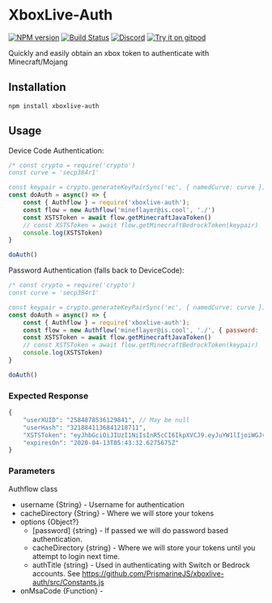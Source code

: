 # XboxLive-Auth
[![NPM version](https://img.shields.io/npm/v/prismarine-template.svg)](http://npmjs.com/package/prismarine-template)
[![Build Status](https://github.com/PrismarineJS/prismarine-template/workflows/CI/badge.svg)](https://github.com/PrismarineJS/prismarine-template/actions?query=workflow%3A%22CI%22)
[![Discord](https://img.shields.io/badge/chat-on%20discord-brightgreen.svg)](https://discord.gg/GsEFRM8)
[![Try it on gitpod](https://img.shields.io/badge/try-on%20gitpod-brightgreen.svg)](https://gitpod.io/#https://github.com/PrismarineJS/prismarine-template)

Quickly and easily obtain an xbox token to authenticate with Minecraft/Mojang

## Installation
```shell
npm install xboxlive-auth
```

## Usage

Device Code Authentication:
```js
/* const crypto = require('crypto')
const curve = 'secp384r1'

const keypair = crypto.generateKeyPairSync('ec', { namedCurve: curve }).toString('base64') */
const doAuth = async() => {
    const { Authflow } = require('xboxlive-auth');
    const flow = new Authflow('mineflayer@is.cool', './')
    const XSTSToken = await flow.getMinecraftJavaToken()
    // const XSTSToken = await flow.getMinecraftBedrockToken(keypair)
    console.log(XSTSToken)
}

doAuth()
```

Password Authentication (falls back to DeviceCode):
```js
/* const crypto = require('crypto')
const curve = 'secp384r1'

const keypair = crypto.generateKeyPairSync('ec', { namedCurve: curve }).toString('base64') */
const doAuth = async() => {
    const { Authflow } = require('xboxlive-auth');
    const flow = new Authflow('mineflayer@is.cool', './', { password: 'thisIsAFakePassword123'})
    const XSTSToken = await flow.getMinecraftJavaToken()
    // const XSTSToken = await flow.getMinecraftBedrockToken(keypair)
    console.log(XSTSToken)
}

doAuth()
```

### Expected Response
```php
{
    "userXUID": "2584878536129841", // May be null
    "userHash": "3218841136841218711",
    "XSTSToken": "eyJhbGciOiJIUzI1NiIsInR5cCI6IkpXVCJ9.eyJuYW1lIjoiWGJveFJlcGxheS5uZXQifQ.c2UraxPmZ4STYozrjFEW8SBqU0WjnIV0h-jjnfsKtrA",
    "expiresOn": "2020-04-13T05:43:32.6275675Z"
}
```

### Parameters
Authflow class
- username {String} - Username for authentication
- cacheDirectory {String} - Where we will store your tokens
- options {Object?}
    - [password] {string} - If passed we will do password based authentication.
    - cacheDirectory {string} - Where we will store your tokens until you attempt to login next time.
    - authTitle {string} - Used in authenticating with Switch or Bedrock accounts. See https://github.com/PrismarineJS/xboxlive-auth/src/Constants.js
- onMsaCode {Function} - 